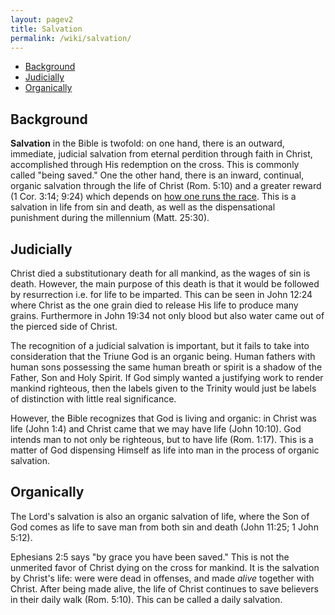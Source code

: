 ```yaml
---
layout: pagev2
title: Salvation
permalink: /wiki/salvation/
---
```

- [Background](#background)
- [Judicially](#judicially)
- [Organically](#organically)

## Background

**Salvation** in the Bible is twofold: on one hand, there is an outward, immediate, judicial salvation from eternal perdition through faith in Christ, accomplished through His redemption on the cross. This is commonly called "being saved." One the other hand, there is an inward, continual, organic salvation through the life of Christ (Rom. 5:10) and a greater reward (1 Cor. 3:14; 9:24) which depends on [how one runs the race](../running_the_race). This is a salvation in life from sin and death, as well as the dispensational punishment during the millennium (Matt. 25:30).

## Judicially

Christ died a substitutionary death for all mankind, as the wages of sin is death. However, the main purpose of this death is that it would be followed by resurrection i.e. for life to be imparted. This can be seen in John 12:24 where Christ as the one grain died to release His life to produce many grains. Furthermore in John 19:34 not only blood but also water came out of the pierced side of Christ. 

The recognition of a judicial salvation is important, but it fails to take into consideration that the Triune God is an organic being. Human fathers with human sons possessing the same human breath or spirit is a shadow of the Father, Son and Holy Spirit. If God simply wanted a justifying work to render mankind righteous, then the labels given to the Trinity would just be labels of distinction with little real significance.

However, the Bible recognizes that God is living and organic: in Christ was life (John 1:4) and Christ came that we may have life (John 10:10). God intends man to not only be righteous, but to have life (Rom. 1:17). This is a matter of God dispensing Himself as life into man in the process of organic salvation. 

## Organically

The Lord's salvation is also an organic salvation of life, where the Son of God comes as life to save man from both sin and death (John 11:25; 1 John 5:12). 

Ephesians 2:5 says "by grace you have been saved." This is not the unmerited favor of Christ dying on the cross for mankind. It is the salvation by Christ's life: were were dead in offenses, and made *alive* together with Christ. After being made alive, the life of Christ continues to save believers in their daily walk (Rom. 5:10). This can be called a daily salvation.